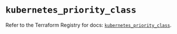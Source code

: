 # `kubernetes_priority_class`

Refer to the Terraform Registry for docs: [`kubernetes_priority_class`](https://registry.terraform.io/providers/hashicorp/kubernetes/2.32.0/docs/resources/priority_class).
